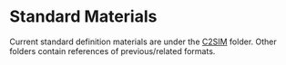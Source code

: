 # Standard Materials

Current standard definition materials are under the [C2SIM](https://github.com/hyssostech/OpenC2SIM.github.io/tree/master/Standard/C2SIM) folder. Other folders contain references of previous/related formats.

